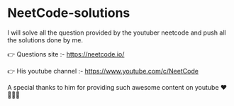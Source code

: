 # NeetCode-solutions

I will solve all the question provided by the youtuber neetcode and push all the solutions done by me.


👉 Questions site :- https://neetcode.io/


👉 His youtube channel :- https://www.youtube.com/c/NeetCode

A special thanks to him for providing such awesome content on youtube ❤️ 👨🏼‍💻 
